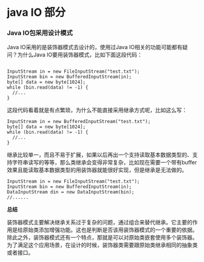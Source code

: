 # java IO 部分

### Java IO包采用设计模式

Java IO采用的是装饰器模式去设计的，使用过Java IO相关的功能可能都有疑问？为什么Java IO要用装饰器模式，比如下面这段代码：

```

InputStream in = new FileInputStream("test.txt");
InputStream bin = new BufferedInputStream(in);
byte[] data = new byte[1024];
while (bin.read(data) != -1) {
  //...
}

```
这段代码看着就是有点繁琐，为什么不能直接采用继承方式呢，比如这么写：
```
InputStream in = new BufferedInputStream("test.txt");
byte[] data = new byte[1024];
while (bin.read(data) != -1) {
  //...
}

```
继承比较单一，而且不易于扩展，如果以后再出一个支持读取基本数据类型的、支持字符串读写的等等，那么类继承会变得非常复杂，比如现在需要一个带有buffer效果且能读取基本数据类型的用装饰器就能很好实现，但是继承是无法做的。
```
InputStream in = new FileInputStream("test.txt");
InputStream bin = new BufferedInputStream(in);
DataInputStream din = new DataInputStream(bin);
//......

```

**总结**

装饰器模式主要解决继承关系过于复杂的问题，通过组合来替代继承。它主要的作用是给原始类添加增强功能。这也是判断是否该用装饰器模式的一个重要的依据。除此之外，装饰器模式还有一个特点，那就是可以对原始类嵌套使用多个装饰器。为了满足这个应用场景，在设计的时候，装饰器类需要跟原始类继承相同的抽象类或者接口。








